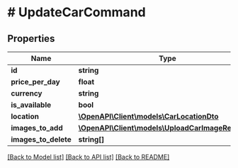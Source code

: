 # # UpdateCarCommand

## Properties

Name | Type | Description | Notes
------------ | ------------- | ------------- | -------------
**id** | **string** |  | [optional]
**price_per_day** | **float** |  | [optional]
**currency** | **string** |  | [optional]
**is_available** | **bool** |  | [optional]
**location** | [**\OpenAPI\Client\models\CarLocationDto**](CarLocationDto.md) |  | [optional]
**images_to_add** | [**\OpenAPI\Client\models\UploadCarImageRequest[]**](UploadCarImageRequest.md) |  | [optional]
**images_to_delete** | **string[]** |  | [optional]

[[Back to Model list]](../../README.md#models) [[Back to API list]](../../README.md#endpoints) [[Back to README]](../../README.md)
